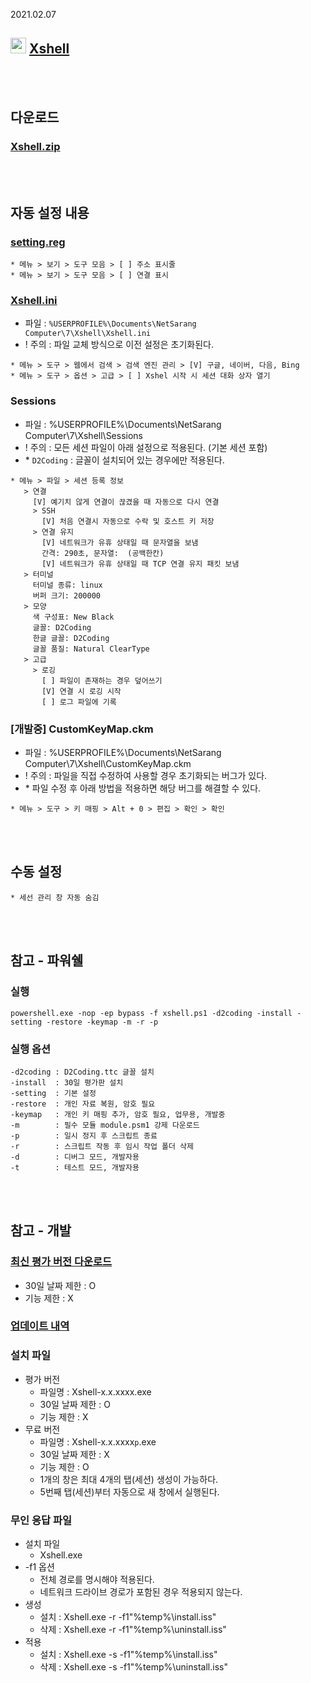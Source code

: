 2021.02.07

## <img src="https://raw.githubusercontent.com/ssokka/Icons/master/xshell.ico" width=25> [Xshell](https://www.netsarang.com/xshell/)

<br><br>

## 다운로드
### [Xshell.zip](https://raw.githubusercontent.com/ssokka/Windows/master/Xshell/Xshell.zip)

<br><br>

## 자동 설정 내용
### [setting.reg](setting.reg)
```
* 메뉴 > 보기 > 도구 모음 > [ ] 주소 표시줄
* 메뉴 > 보기 > 도구 모음 > [ ] 연결 표시
```
### [Xshell.ini](Xshell.ini)
- 파일 : `%USERPROFILE%\Documents\NetSarang Computer\7\Xshell\Xshell.ini`
- ! 주의 : 파일 교체 방식으로 이전 설정은 초기화된다.
```
* 메뉴 > 도구 > 웹에서 검색 > 검색 엔진 관리 > [V] 구글, 네이버, 다음, Bing
* 메뉴 > 도구 > 옵션 > 고급 > [ ] Xshel 시작 시 세션 대화 상자 열기
```
### Sessions
- 파일 : %USERPROFILE%\Documents\NetSarang Computer\7\Xshell\Sessions
- ! 주의 : 모든 세션 파일이 아래 설정으로 적용된다. (기본 세션 포함)
- \* `D2Coding` : 글꼴이 설치되어 있는 경우에만 적용된다.
```
* 메뉴 > 파일 > 세션 등록 정보
   > 연결
     [V] 예기치 않게 연결이 끊겼을 때 자동으로 다시 연결
     > SSH
       [V] 처음 연결시 자동으로 수락 및 호스트 키 저장
     > 연결 유지
       [V] 네트워크가 유휴 상태일 때 문자열을 보냄
       간격: 290초, 문자열:  (공백한칸)
       [V] 네트워크가 유휴 상태일 때 TCP 연결 유지 패킷 보냄
   > 터미널
     터미널 종류: linux
     버퍼 크기: 200000
   > 모양
     색 구성표: New Black
     글꼴: D2Coding
     한글 글꼴: D2Coding
     글꼴 품질: Natural ClearType
   > 고급
     > 로깅
       [ ] 파일이 존재하는 경우 덮어쓰기
       [V] 연결 시 로깅 시작
       [ ] 로그 파일에 기록
```
### [개발중] CustomKeyMap.ckm
- 파일 : %USERPROFILE%\Documents\NetSarang Computer\7\Xshell\CustomKeyMap.ckm
- ! 주의 : 파일을 직접 수정하여 사용할 경우 초기화되는 버그가 있다.
- \* 파일 수정 후 아래 방법을 적용하면 해당 버그를 해결할 수 있다.
```
* 메뉴 > 도구 > 키 매핑 > Alt + 0 > 편집 > 확인 > 확인
```

<br><br>

## 수동 설정
```
* 세선 관리 창 자동 숨김
```

<br><br>

## 참고 - 파워쉘
### 실행
```
powershell.exe -nop -ep bypass -f xshell.ps1 -d2coding -install -setting -restore -keymap -m -r -p
```
### 실행 옵션
```
-d2coding : D2Coding.ttc 글꼴 설치
-install  : 30일 평가판 설치
-setting  : 기본 설정
-restore  : 개인 자료 복원, 암호 필요
-keymap   : 개인 키 매핑 추가, 암호 필요, 업무용, 개발중
-m        : 필수 모듈 module.psm1 강제 다운로드
-p        : 일시 정지 후 스크립트 종료
-r        : 스크립트 작동 후 임시 작업 폴더 삭제
-d        : 디버그 모드, 개발자용
-t        : 테스트 모드, 개발자용
```

<br><br>

## 참고 - 개발
### [최신 평가 버전 다운로드](https://www.filehorse.com/download-xshell-free/)  
- 30일 날짜 제한 : O
- 기능 제한 : X
### [업데이트 내역](https://www.netsarang.com/json/product/update.html?productcode=2&languagestatus=1)
### 설치 파일
- 평가 버전
  - 파일명 : Xshell-x.x.xxxx.exe
  - 30일 날짜 제한 : O
  - 기능 제한 : X
- 무료 버전
  - 파일명 : Xshell-x.x.xxxx`p`.exe
  - 30일 날짜 제한 : X
  - 기능 제한 : O
  - 1개의 창은 최대 4개의 탭(세션) 생성이 가능하다.
  - 5번째 탭(세션)부터 자동으로 새 창에서 실행된다.
### 무인 응답 파일
- 설치 파일
  - Xshell.exe
- -f1 옵션
  - 전체 경로를 명시해야 적용된다.
  - 네트워크 드라이브 경로가 포함된 경우 적용되지 않는다.
- 생성
  - 설치 : Xshell.exe -r -f1"%temp%\install.iss"
  - 삭제 : Xshell.exe -r -f1"%temp%\uninstall.iss"
- 적용
  - 설치 : Xshell.exe -s -f1"%temp%\install.iss"
  - 삭제 : Xshell.exe -s -f1"%temp%\uninstall.iss"

